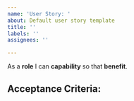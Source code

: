 ```yaml
---
name: 'User Story: '
about: Default user story template
title: ''
labels: ''
assignees: ''

---
```


As a **role** I can **capability** so that **benefit**.

**Acceptance Criteria:**
-
